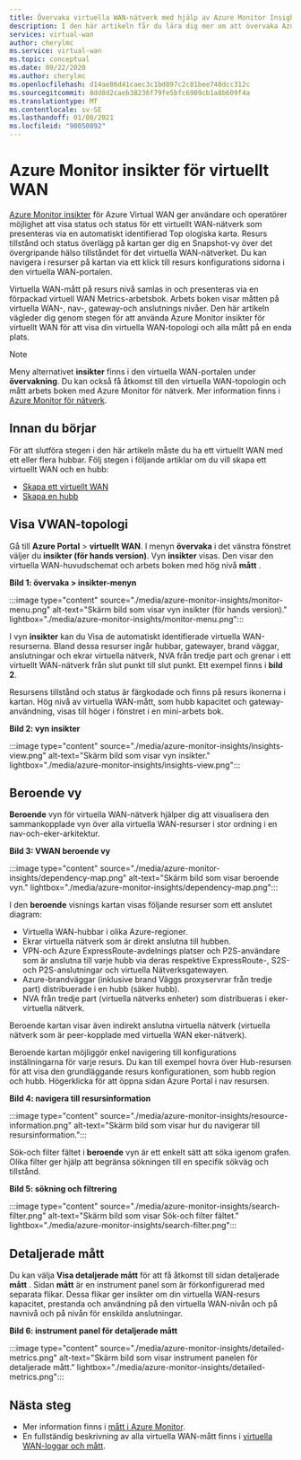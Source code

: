 ```yaml
---
title: Övervaka virtuella WAN-nätverk med hjälp av Azure Monitor Insights
description: I den här artikeln får du lära dig mer om att övervaka Azure Virtual WAN med hjälp av Azure Monitor Insights.
services: virtual-wan
author: cherylmc
ms.service: virtual-wan
ms.topic: conceptual
ms.date: 09/22/2020
ms.author: cherylmc
ms.openlocfilehash: d14ae86d41caec3c1bd897c2c81bee748dcc312c
ms.sourcegitcommit: 8dd8d2caeb38236f79fe5bfc6909cb1a8b609f4a
ms.translationtype: MT
ms.contentlocale: sv-SE
ms.lasthandoff: 01/08/2021
ms.locfileid: "98050892"
---
```

# <a name="azure-monitor-insights-for-virtual-wan"></a>Azure Monitor insikter för virtuellt WAN

[Azure Monitor insikter](../azure-monitor/insights/network-insights-overview.md) för Azure Virtual WAN ger användare och operatörer möjlighet att visa status och status för ett virtuellt WAN-nätverk som presenteras via en automatiskt identifierad Top ologiska karta. Resurs tillstånd och status överlägg på kartan ger dig en Snapshot-vy över det övergripande hälso tillståndet för det virtuella WAN-nätverket. Du kan navigera i resurser på kartan via ett klick till resurs konfigurations sidorna i den virtuella WAN-portalen.

Virtuella WAN-mått på resurs nivå samlas in och presenteras via en förpackad virtuell WAN Metrics-arbetsbok. Arbets boken visar måtten på virtuella WAN-, nav-, gateway-och anslutnings nivåer. Den här artikeln vägleder dig genom stegen för att använda Azure Monitor insikter för virtuellt WAN för att visa din virtuella WAN-topologi och alla mått på en enda plats.

> [!NOTE]
> Meny alternativet **insikter** finns i den virtuella WAN-portalen under **övervakning**. Du kan också få åtkomst till den virtuella WAN-topologin och mått arbets boken med Azure Monitor för nätverk. Mer information finns i [Azure Monitor för nätverk](../azure-monitor/insights/network-insights-overview.md). 
>

## <a name="before-you-begin"></a>Innan du börjar

För att slutföra stegen i den här artikeln måste du ha ett virtuellt WAN med ett eller flera hubbar. Följ stegen i följande artiklar om du vill skapa ett virtuellt WAN och en hubb:

* [Skapa ett virtuellt WAN](virtual-wan-site-to-site-portal.md#openvwan)
* [Skapa en hubb](virtual-wan-site-to-site-portal.md#hub)

## <a name="view-vwan-topology"></a><a name="topology"></a>Visa VWAN-topologi

Gå till **Azure Portal**  >  **virtuellt WAN**. I menyn **övervaka** i det vänstra fönstret väljer du **insikter (för hands version)**. Vyn **insikter** visas. Den visar den virtuella WAN-huvudschemat och arbets boken med hög nivå **mått** .

**Bild 1: övervaka > insikter-menyn**

:::image type="content" source="./media/azure-monitor-insights/monitor-menu.png" alt-text="Skärm bild som visar vyn insikter (för hands version)." lightbox="./media/azure-monitor-insights/monitor-menu.png":::

I vyn **insikter** kan du Visa de automatiskt identifierade virtuella WAN-resurserna. Bland dessa resurser ingår hubbar, gatewayer, brand väggar, anslutningar och ekrar virtuella nätverk, NVA från tredje part och grenar i ett virtuellt WAN-nätverk från slut punkt till slut punkt. Ett exempel finns i **bild 2**.

Resursens tillstånd och status är färgkodade och finns på resurs ikonerna i kartan. Hög nivå av virtuella WAN-mått, som hubb kapacitet och gateway-användning, visas till höger i fönstret i en mini-arbets bok.

**Bild 2: vyn insikter**

:::image type="content" source="./media/azure-monitor-insights/insights-view.png" alt-text="Skärm bild som visar vyn insikter." lightbox="./media/azure-monitor-insights/insights-view.png":::

## <a name="dependency-view"></a><a name="dependency"></a>Beroende vy

**Beroende** vyn för virtuella WAN-nätverk hjälper dig att visualisera den sammankopplade vyn över alla virtuella WAN-resurser i stor ordning i en nav-och-eker-arkitektur.

**Bild 3: VWAN beroende vy**

:::image type="content" source="./media/azure-monitor-insights/dependency-map.png" alt-text="Skärm bild som visar beroende vyn." lightbox="./media/azure-monitor-insights/dependency-map.png":::

I den **beroende** visnings kartan visas följande resurser som ett anslutet diagram:

* Virtuella WAN-hubbar i olika Azure-regioner.
* Ekrar virtuella nätverk som är direkt anslutna till hubben.
* VPN-och Azure ExpressRoute-avdelnings platser och P2S-användare som är anslutna till varje hubb via deras respektive ExpressRoute-, S2S-och P2S-anslutningar och virtuella Nätverksgatewayen.
* Azure-brandväggar (inklusive brand Väggs proxyservrar från tredje part) distribuerade i en hubb (säker hubb).
* NVA från tredje part (virtuella nätverks enheter) som distribueras i eker-virtuella nätverk.

Beroende kartan visar även indirekt anslutna virtuella nätverk (virtuella nätverk som är peer-kopplade med virtuella WAN eker-nätverk).

Beroende kartan möjliggör enkel navigering till konfigurations inställningarna för varje resurs. Du kan till exempel hovra över Hub-resursen för att visa den grundläggande resurs konfigurationen, som hubb region och hubb. Högerklicka för att öppna sidan Azure Portal i nav resursen.

**Bild 4: navigera till resursinformation**

:::image type="content" source="./media/azure-monitor-insights/resource-information.png" alt-text="Skärm bild som visar hur du navigerar till resursinformation.":::

Sök-och filter fältet i **beroende** vyn är ett enkelt sätt att söka igenom grafen. Olika filter ger hjälp att begränsa sökningen till en specifik sökväg och tillstånd.

**Bild 5: sökning och filtrering**

:::image type="content" source="./media/azure-monitor-insights/search-filter.png" alt-text="Skärm bild som visar Sök-och filter fältet." lightbox="./media/azure-monitor-insights/search-filter.png":::

## <a name="detailed-metrics"></a><a name="detailed"></a>Detaljerade mått

Du kan välja **Visa detaljerade mått** för att få åtkomst till sidan detaljerade **mått** . Sidan **mått** är en instrument panel som är förkonfigurerad med separata flikar. Dessa flikar ger insikter om din virtuella WAN-resurs kapacitet, prestanda och användning på den virtuella WAN-nivån och på navnivå och på nivån för enskilda anslutningar.

**Bild 6: instrument panel för detaljerade mått**

:::image type="content" source="./media/azure-monitor-insights/detailed-metrics.png" alt-text="Skärm bild som visar instrument panelen för detaljerade mått." lightbox="./media/azure-monitor-insights/detailed-metrics.png":::

## <a name="next-steps"></a>Nästa steg

* Mer information finns i [mått i Azure Monitor](../azure-monitor/platform/data-platform-metrics.md).
* En fullständig beskrivning av alla virtuella WAN-mått finns i [virtuella WAN-loggar och mått](logs-metrics.md).

